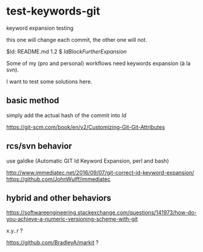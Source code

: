 # test-keywords-git
keyword expansion testing

this one will change each commit, the other one will not.

$Id: README.md 1.2 $
$IdBlockFurtherExpansion$

Some of my (pro and personal) workflows need keywords expansion (à la svn). 

I want to test some solutions here.

## basic method

simply add the actual hash of the commit into $Id$

https://git-scm.com/book/en/v2/Customizing-Git-Git-Attributes

## rcs/svn behavior

use gaIdke (Automatic GIT Id Keyword Expansion, perl and bash)

http://www.immediatec.net/2016/09/07/git-correct-id-keyword-expansion/
https://github.com/JohnWulff/immediatec

## hybrid and other behaviors

https://softwareengineering.stackexchange.com/questions/141973/how-do-you-achieve-a-numeric-versioning-scheme-with-git

x.y.<number of commits>.r<git-hash> ?

https://github.com/BradleyA/markit ?


